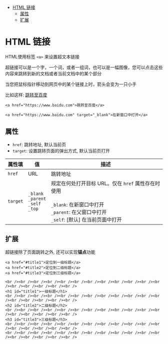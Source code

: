 <!--
 * @Author: shenxh
 * @Date: 2021-12-13 16:46:52
 * @LastEditors: shenxh
 * @LastEditTime: 2021-12-13 16:46:52
 * @Description: HTML 链接
-->

- [HTML 链接](#html-链接)
  - [属性](#属性)
  - [扩展](#扩展)

# HTML 链接
HTML使用标签 `<a>` 来设置超文本链接

超链接可以是一个字，一个词，或者一组词，也可以是一幅图像，您可以点击这些内容来跳转到新的文档或者当前文档中的某个部分

当您把鼠标指针移动到网页中的某个链接上时，箭头会变为一只小手

比如这样: [跳转至百度](https://www.baidu.com/)
```
<a href="https://www.baidu.com">跳转至百度</a>

<a href="https://www.baidu.com" target="_blank">在新窗口中打开</a>
```

## 属性
+ `href`: 跳转地址, 默认当前页
+ `target`: 设置跳转页面的弹出方式, 默认当前页打开

|属性填|值|描述|
|-|-|-|
|`href`|URL|跳转地址|
|`target`|`_blank`<br />`_parent`<br />`_self`<br />`_top`|规定在何处打开目标 URL。仅在 `href` 属性存在时使用<br /><br />`_blank`: 在新窗口中打开<br />`_parent`: 在父窗口中打开<br />`_self`: [默认] 在当前页面中打开

## 扩展
超链接除了页面跳转之外, 还可以实现**锚点**功能
```
<a href="#title1">定位到一级标题</a>
<a href="#title2">定位到二级标题</a>
<a href="#title3">定位到三级标题</a>

<br /><br /><br /><br /><br /><br /><br /><br /><br /><br /><br /><br /><br /><br /><br /><br /><br />
<h1 id="title1">一级标题</h1>
<br /><br /><br /><br /><br /><br /><br /><br /><br /><br /><br /><br /><br /><br /><br /><br /><br />
<h2 id="title2">二级标题</h2>
<br /><br /><br /><br /><br /><br /><br /><br /><br /><br /><br /><br /><br /><br /><br /><br /><br />
<h3 id="title3">三级标题</h3>
<br /><br /><br /><br /><br /><br /><br /><br /><br /><br /><br /><br /><br /><br /><br /><br /><br />
<br /><br /><br /><br /><br /><br /><br /><br /><br /><br /><br /><br /><br /><br /><br /><br /><br />
```
